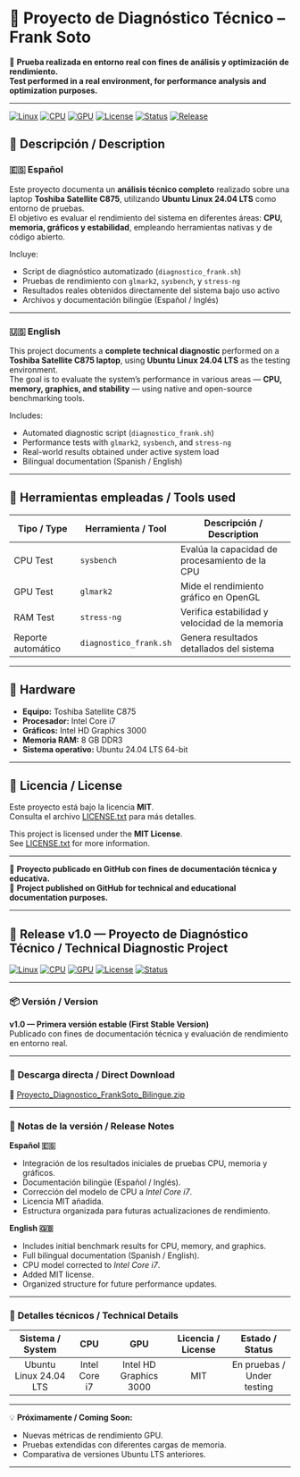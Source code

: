 # 🔧 Proyecto de Diagnóstico Técnico – Frank Soto

🧠 **Prueba realizada en entorno real con fines de análisis y optimización de rendimiento.**  
**Test performed in a real environment, for performance analysis and optimization purposes.**

---

[![Linux](https://img.shields.io/badge/Linux-Ubuntu%2024.04%20LTS-orange?logo=ubuntu&style=for-the-badge)]()
[![CPU](https://img.shields.io/badge/CPU-Intel%20Core%20i7-blue?logo=intel&style=for-the-badge)]()
[![GPU](https://img.shields.io/badge/GPU-Intel%20HD%203000-lightgrey?logo=intel&style=for-the-badge)]()
[![License](https://img.shields.io/badge/License-MIT-green?style=for-the-badge)]()
[![Status](https://img.shields.io/badge/Status-En%20Pruebas%20%2F%20Under%20Testing-yellow?style=for-the-badge)]()
[![Release](https://img.shields.io/github/v/release/fcost72/diagnostico-tecnico-toshiba-c875?color=blue&label=Versi%C3%B3n&style=for-the-badge)](https://github.com/fcost72/diagnostico-tecnico-toshiba-c875/releases)







## 🧾 Descripción / Description

### 🇪🇸 Español  
Este proyecto documenta un **análisis técnico completo** realizado sobre una laptop **Toshiba Satellite C875**, utilizando **Ubuntu Linux 24.04 LTS** como entorno de pruebas.  
El objetivo es evaluar el rendimiento del sistema en diferentes áreas: **CPU, memoria, gráficos y estabilidad**, empleando herramientas nativas y de código abierto.  

Incluye:
- Script de diagnóstico automatizado (`diagnostico_frank.sh`)
- Pruebas de rendimiento con `glmark2`, `sysbench`, y `stress-ng`
- Resultados reales obtenidos directamente del sistema bajo uso activo
- Archivos y documentación bilingüe (Español / Inglés)

---

### 🇺🇸 English  
This project documents a **complete technical diagnostic** performed on a **Toshiba Satellite C875 laptop**, using **Ubuntu Linux 24.04 LTS** as the testing environment.  
The goal is to evaluate the system’s performance in various areas — **CPU, memory, graphics, and stability** — using native and open-source benchmarking tools.

Includes:
- Automated diagnostic script (`diagnostico_frank.sh`)
- Performance tests with `glmark2`, `sysbench`, and `stress-ng`
- Real-world results obtained under active system load
- Bilingual documentation (Spanish / English)

---

## 🧪 Herramientas empleadas / Tools used

| Tipo / Type | Herramienta / Tool | Descripción / Description |
|--------------|--------------------|----------------------------|
| CPU Test | `sysbench` | Evalúa la capacidad de procesamiento de la CPU |
| GPU Test | `glmark2` | Mide el rendimiento gráfico en OpenGL |
| RAM Test | `stress-ng` | Verifica estabilidad y velocidad de la memoria |
| Reporte automático | `diagnostico_frank.sh` | Genera resultados detallados del sistema |

---

## 💾 Hardware

- **Equipo:** Toshiba Satellite C875  
- **Procesador:** Intel Core i7  
- **Gráficos:** Intel HD Graphics 3000  
- **Memoria RAM:** 8 GB DDR3  
- **Sistema operativo:** Ubuntu 24.04 LTS 64-bit  

---

## 📜 Licencia / License

Este proyecto está bajo la licencia **MIT**.  
Consulta el archivo [LICENSE.txt](LICENSE.txt) para más detalles.

This project is licensed under the **MIT License**.  
See [LICENSE.txt](LICENSE.txt) for more information.

---

📘 **Proyecto publicado en GitHub con fines de documentación técnica y educativa.**  
📗 **Project published on GitHub for technical and educational documentation purposes.**


---

## 🏁 **Release v1.0 — Proyecto de Diagnóstico Técnico / Technical Diagnostic Project**

[![Linux](https://img.shields.io/badge/Linux-Ubuntu%2024.04%20LTS-orange?logo=ubuntu)]()
[![CPU](https://img.shields.io/badge/CPU-Intel%20Core%20i7-blue?logo=intel)]()
[![GPU](https://img.shields.io/badge/GPU-Intel%20HD%20Graphics%203000-lightgrey?logo=intel)]()
[![License](https://img.shields.io/badge/License-MIT-green)]()
[![Status](https://img.shields.io/badge/Status-En%20Pruebas%20%2F%20Under%20Testing-purple)]()

---

### 📦 **Versión / Version**
**v1.0 — Primera versión estable (First Stable Version)**  
Publicado con fines de documentación técnica y evaluación de rendimiento en entorno real.

---

### 🔗 **Descarga directa / Direct Download**
📁 [Proyecto_Diagnostico_FrankSoto_Bilingue.zip](./Proyecto_Diagnostico_FrankSoto_Bilingue.zip)

---

### 🧾 **Notas de la versión / Release Notes**
**Español 🇪🇸**  
- Integración de los resultados iniciales de pruebas CPU, memoria y gráficos.  
- Documentación bilingüe (Español / Inglés).  
- Corrección del modelo de CPU a *Intel Core i7*.  
- Licencia MIT añadida.  
- Estructura organizada para futuras actualizaciones de rendimiento.  

**English 🇬🇧**  
- Includes initial benchmark results for CPU, memory, and graphics.  
- Full bilingual documentation (Spanish / English).  
- CPU model corrected to *Intel Core i7*.  
- Added MIT license.  
- Organized structure for future performance updates.

---

### 🧰 **Detalles técnicos / Technical Details**
| Sistema / System | CPU | GPU | Licencia / License | Estado / Status |
|:----------------:|:---:|:---:|:------------------:|:----------------:|
| Ubuntu Linux 24.04 LTS | Intel Core i7 | Intel HD Graphics 3000 | MIT | En pruebas / Under testing |

---

💡 **Próximamente / Coming Soon:**  
- Nuevas métricas de rendimiento GPU.  
- Pruebas extendidas con diferentes cargas de memoria.  
- Comparativa de versiones Ubuntu LTS anteriores.  









































































































































































































































































---


